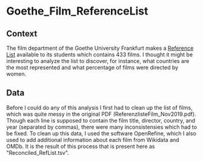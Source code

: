 # Goethe_Film_ReferenceList

## Context
The film department of the Goethe University Frankfurt makes a [Reference List](https://www.uni-frankfurt.de/83387917/ReferenzlisteFilm_Nov2019.pdf)
available to its students which contains 433 films. I thought it might be interesting to analyze the list to discover, for instance, what countries are the most represented
and what percentage of films were directed by women.

## Data
Before I could do any of this analysis I first had to clean up the list of films, which was quite messy in the original PDF (ReferenzlisteFilm_Nov2019.pdf). 
Though each line is supposed to contain the film title, director, country, and year (separated by commas), there were many inconsistensies which had to be fixed. 
To clean up this data, I used the software OpenRefine, which I also used to add additional information about each film from Wikidata and OMDb. 
It is the result of this process that is present here as "Reconciled_RefList.tsv".
